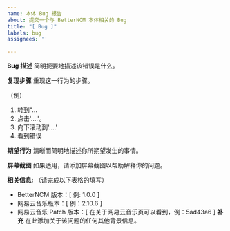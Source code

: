 ```yaml
---
name: 本体 Bug 报告
about: 提交一个与 BetterNCM 本体相关的 Bug
title: "[ Bug ]"
labels: bug
assignees: ''

---
```


**Bug 描述**
简明扼要地描述该错误是什么。

**复现步骤**
重现这一行为的步骤。

（例）
1. 转到"...
2. 点击'....'。
3. 向下滚动到'....'
4. 看到错误

**期望行为**
清晰而简明地描述你所期望发生的事情。

**屏幕截图**
如果适用，请添加屏幕截图以帮助解释你的问题。

**相关信息:**
（请完成以下表格的填写）
 - BetterNCM 版本：[ 例: 1.0.0 ]
 - 网易云音乐版本：[ 例：2.10.6 ]
 - 网易云音乐 Patch 版本：[ 在关于网易云音乐页可以看到，例：5ad43a6 ]
**补充**
在此添加关于该问题的任何其他背景信息。
